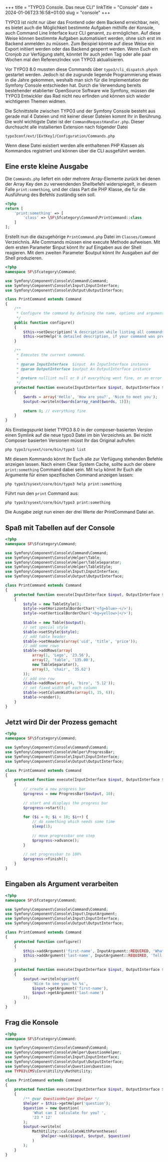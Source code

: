 +++
title = "TYPO3 Console. Das neue CLI"
linkTitle = "Console"
date = 2024-01-06T23:16:58+01:00
slug = "console"
+++

TYPO3 ist nicht nur über das Frontend oder dem Backend erreichbar, nein, es bietet auch die Möglichkeit bestimmte Aufgaben mithilfe der Konsole, auch Command Line Interface kurz CLI genannt, zu ermöglichen. Auf diese Weise können bestimmte Aufgaben automatisiert werden, ohne sich erst im Backend anmelden zu müssen. Zum Beispiel könnte auf diese Weise ein Export initiiert werden oder das Backend gesperrt werden. Wenn Euch ein Cronjob zur Verfügung steht, könntet Ihr auch jeden Tag oder alle paar Wochen mal den ReferenzIndex von TYPO3 aktualisieren.

Vor TYPO3 8.0 mussten diese Commands über `typo3/cli_dispatch.phpsh` gestartet werden. Jedoch ist die zugrunde liegende Programmierung etwas in die Jahre gekommen, weshalb man sich für die Implementation der Symfony Console entschieden hat. Durch die Verwendung bereits bestehender etablierter OpenSource Software wie Symfony, müssen die TYPO3 Entwickler das Rad nicht neu erfinden und können sich wieder wichtigeren Themen widmen.

Die Schnittstelle zwischen TYPO3 und der Symfony Console besteht aus gerade mal 4 Dateien und mit keiner dieser Dateien kommt Ihr in Berührung. Die wohl wichtigste Datei ist der `CommandRequestHandler.php`. Dieser durchsucht alle installierten Extension nach folgender Datei

`typo3conf/ext/[ExtKey]/Configuration/Commands.php`

Wenn diese Datei existiert werden alle enthaltenen PHP Klassen als Kommandos registriert und können über die CLI ausgeführt werden.

## Eine erste kleine Ausgabe

Die `Commands.php` liefert ein oder mehrere Array-Elemente zurück bei denen der Array Key den zu verwendenden Shellbefehl widerspiegelt, in diesem Falle `print:something`, und der class Part die PHP Klasse, die für die Ausführung des Befehls zuständig sein soll.

```php
<?php
return [
    'print:something' => [
        'class' => \SF\Sfcategory\Command\PrintCommand::class
    ]
];
```

Erstellt nun die dazugehörige `PrintCommand.php` Datei im `Classes/Command` Verzeichnis. Alle Commands müssen eine execute Methode aufweisen. Mit dem ersten Parameter $input könnt Ihr auf Eingaben aus der Shell reagieren. Mit dem zweiten Parameter $output könnt Ihr Ausgaben auf der Shell produzieren.

```php
<?php
namespace SF\Sfcategory\Command;

use Symfony\Component\Console\Command\Command;
use Symfony\Component\Console\Input\InputInterface;
use Symfony\Component\Console\Output\OutputInterface;

class PrintCommand extends Command
{
    /**
     * Configure the command by defining the name, options and arguments
     */
    public function configure()
    {
        $this->setDescription('A description while listing all commands');
        $this->setHelp('A detailed description, if your command was prefixed with "help"');
    }

    /**
     * Executes the current command.
     *
     * @param InputInterface  $input  An InputInterface instance
     * @param OutputInterface $output An OutputInterface instance
     *
     * @return null|int null or 0 if everything went fine, or an error code
     */
    protected function execute(InputInterface $input, OutputInterface $output)
    {
        $words = array('Hello', 'How are you?', 'Nice to meet you');
        $output->writeln($words[array_rand($words, 1)]);
        
        return 0; // everything fine
    }
}
```

Als Einstiegspunkt bietet TYPO3 8.0 in der composer-basierten Version einen Symlink auf die neue typo3 Datei im bin Verzeichnis an. Bei nicht Composer basierten Versionen müsst Ihr das Original aufrufen:

```shell
php typo3/sysext/core/bin/typo3 list
```

Mit diesem Kommando könnt Ihr Euch alle zur Verfügung stehenden Befehle anzeigen lassen. Nach einem Clear System Cache, sollte auch der obere `print:something` Command dabei sein. Mit `help` könnt Ihr Euch alle Argumente für einen spezifischen Command anzeigen lassen:

```shell
php typo3/sysext/core/bin/typo3 help print:something
```

Führt nun den `print` Command aus:

```shell
php typo3/sysext/core/bin/typo3 print:something
```

Die Ausgabe zeigt nun einen der drei Werte der PrintCommand Datei an.

## Spaß mit Tabellen auf der Console

```php
<?php
namespace SF\Sfcategory\Command;

use Symfony\Component\Console\Command\Command;
use Symfony\Component\Console\Helper\Table;
use Symfony\Component\Console\Helper\TableSeparator;
use Symfony\Component\Console\Helper\TableStyle;
use Symfony\Component\Console\Input\InputInterface;
use Symfony\Component\Console\Output\OutputInterface;

class PrintCommand extends Command
{
    protected function execute(InputInterface $input, OutputInterface $output)
    {
        $style = new TableStyle();
        $style->setHorizontalBorderChar('<fg=blue>-</>');
        $style->setVerticalBorderChar('<bg=yellow>|</>');
        
        $table = new Table($output);
        // set special style
        $table->setStyle($style);
        // add table header
        $table->setHeaders(array('uid', 'title', 'price'));
        // add some rows
        $table->addRows(array(
            array(1, 'Lego', '23.56'),
            array(2, 'table', '135.00'),
            new TableSeparator(),
            array(3, 'chair', '35.62')
        ));
        // add one row
        $table->addRow(array(4, 'biro', '5.12'));
        // set fixed width of each column
        $table->setColumnWidths(array(3, 15, 6));
        $table->render();
    }
}
```

## Jetzt wird Dir der Prozess gemacht

```php
<?php
namespace SF\Sfcategory\Command;

use Symfony\Component\Console\Command\Command;
use Symfony\Component\Console\Helper\ProgressBar;
use Symfony\Component\Console\Input\InputInterface;
use Symfony\Component\Console\Output\OutputInterface;

class PrintCommand extends Command
{
    protected function execute(InputInterface $input, OutputInterface $output)
    {
        // create a new progress bar
        $progress = new ProgressBar($output, 10);
    
        // start and displays the progress bar
        $progress->start();
    
        for ($i = 0; $i < 10; $i++) {
            // do something which needs some time
            sleep(1);
        
            // move progressbar one step
            $progress->advance();
        }
    
        // set progressbar to 100%
        $progress->finish();
    }
}
```

## Eingaben als Argument verarbeiten

```php
<?php
namespace SF\Sfcategory\Command;

use Symfony\Component\Console\Command\Command;
use Symfony\Component\Console\Input\InputArgument;
use Symfony\Component\Console\Input\InputInterface;
use Symfony\Component\Console\Output\OutputInterface;

class PrintCommand extends Command
{
    protected function configure()
    {
        $this->addArgument('first-name', InputArgument::REQUIRED, 'What is your first name?');
        $this->addArgument('last-name', InputArgument::REQUIRED, 'Tell me your last name');
    }
    
    protected function execute(InputInterface $input, OutputInterface $output)
    {
        $output->writeln(sprintf(
            'Nice to see you: %s %s',
            $input->getArgument('first-name'),
            $input->getArgument('last-name')
        ));
    }
}
```

## Frag die Konsole

```php
<?php
namespace SF\Sfcategory\Command;

use Symfony\Component\Console\Command\Command;
use Symfony\Component\Console\Helper\QuestionHelper;
use Symfony\Component\Console\Input\InputInterface;
use Symfony\Component\Console\Output\OutputInterface;
use Symfony\Component\Console\Question\Question;
use TYPO3\CMS\Core\Utility\MathUtility;

class PrintCommand extends Command
{
    protected function execute(InputInterface $input, OutputInterface $output)
    {
        /** @var QuestionHelper $helper */
        $helper = $this->getHelper('question');
        $question = new Question(
            'What can I calculate for you? ',
            '23 * 12'
        );
        $output->writeln(
            MathUtility::calculateWithParentheses(
                $helper->ask($input, $output, $question)
            )
        );
    }
}
```

